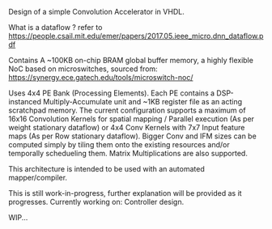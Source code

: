 Design of a simple Convolution Accelerator in VHDL.

What is a dataflow ? refer to https://people.csail.mit.edu/emer/papers/2017.05.ieee_micro.dnn_dataflow.pdf

Contains A ~100KB on-chip BRAM global buffer memory, a highly flexible NoC based on microswitches, sourced from: https://synergy.ece.gatech.edu/tools/microswitch-noc/

Uses 4x4 PE Bank (Processing Elements). Each PE contains a DSP-instanced Multiply-Accumulate unit and ~1KB register file as an acting scratchpad memory. The current configuration supports a maximum of 16x16 Convolution Kernels for spatial mapping / Parallel execution (As per weight stationary dataflow) or 4x4 Conv Kernels with 7x7 Input feature maps (As per Row stationary dataflow). Bigger Conv and IFM sizes can be computed simply by tiling them onto the existing resources and/or temporally schedueling them. Matrix Multiplications are also supported.

This architecture is intended to be used with an automated mapper/compiler.

This is still work-in-progress, further explanation will be provided as it progresses. Currently working on: Controller design.

WIP...


